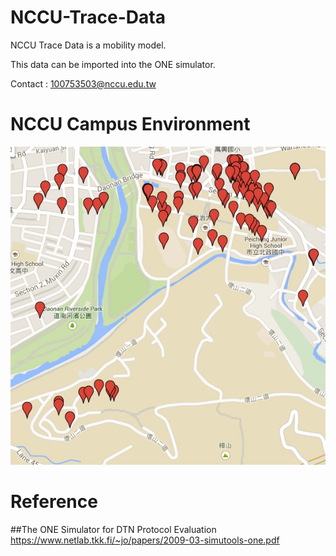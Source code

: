 # NCCU-Trace-Data
NCCU Trace Data is a mobility model.

This data can be imported into the ONE simulator.

Contact : 100753503@nccu.edu.tw


# NCCU Campus Environment
![image](https://github.com/NCCU-MCLAB/NCCU-Trace-Data/blob/master/Figure%201%20NCCU%20campus%20environment.jpg)



# Reference
##The ONE Simulator for DTN Protocol Evaluation
https://www.netlab.tkk.fi/~jo/papers/2009-03-simutools-one.pdf

